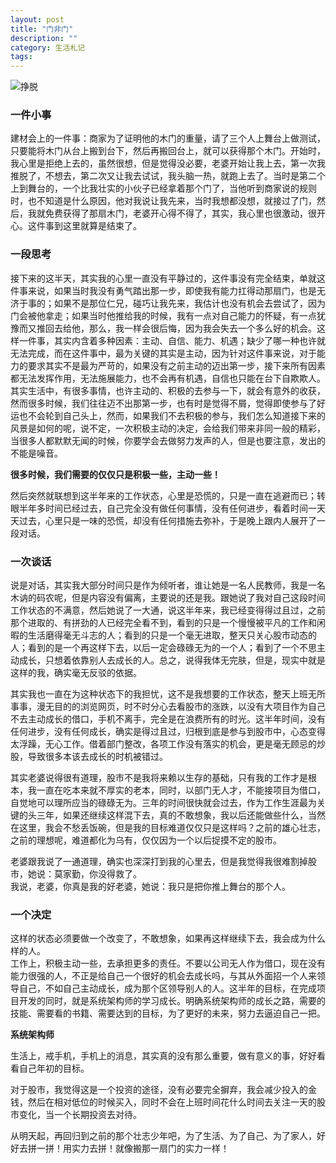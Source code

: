 ```yaml
---
layout: post
title: "门非门"
description: ""
category: 生活札记
tags: 
---
```


![挣脱](http://www.mojiaqin.cn/images/2015/0726.jpg)  

### 一件小事
 建材会上的一件事：商家为了证明他的木门的重量，请了三个人上舞台上做测试，只要能将木门从台上搬到台下，然后再搬回台上，就可以获得那个木门。开始时，我心里是拒绝上去的，虽然很想，但是觉得没必要，老婆开始让我上去，第一次我推脱了，不想去，第二次又让我去试试，我头脑一热，就跑上去了。当时是第二个上到舞台的，一个比我壮实的小伙子已经拿着那个门了，当他听到商家说的规则时，也不知道是什么原因，他对我说让我先来，当时我想都没想，就接过了门，然后，我就免费获得了那扇木门，老婆开心得不得了，其实，我心里也很激动，很开心。这件事到这里就算是结束了。

### 一段思考
接下来的这半天，其实我的心里一直没有平静过的，这件事没有完全结束，单就这件事来说，如果当时我没有勇气踏出那一步，即使我有能力扛得动那扇门，也是无济于事的；如果不是那位仁兄，碰巧让我先来，我估计也没有机会去尝试了，因为门会被他拿走；如果当时他推给我的时候，我有一点对自己能力的怀疑，有一点犹豫而又推回去给他，那么，我一样会很后悔，因为我会失去一个多么好的机会。这样一件事，其实内含着多种因素：主动、自信、能力、机遇；缺少了哪一种也许就无法完成，而在这件事中，最为关键的其实是主动，因为针对这件事来说，对于能力的要求其实不是最为严苛的，如果没有之前主动的迈出第一步，接下来所有因素都无法发挥作用，无法施展能力，也不会再有机遇，自信也只能在台下自欺欺人。  
其实生活中，有很多事情，也许主动的、积极的去参与一下，就会有意外的收获，然而很多时候，我们往往迈不出那第一步，也有时是觉得不屑，觉得即使参与了好运也不会轮到自己头上，然而，如果我们不去积极的参与，我们怎么知道接下来的风景是如何的呢，说不定，一次积极主动的决定，会给我们带来非同一般的精彩，当很多人都默默无闻的时候，你要学会去做努力发声的人，但是也要注意，发出的不能是噪音。
  
**很多时候，我们需要的仅仅只是积极一些，主动一些！**

然后突然就联想到这半年来的工作状态，心里是恐慌的，只是一直在逃避而已；转眼半年多时间已经过去，自己完全没有做任何事情，没有任何进步，看着时间一天天过去，心里只是一味的恐慌，却没有任何措施去弥补，于是晚上跟内人展开了一段对话。

### 一次谈话
说是对话，其实我大部分时间只是作为倾听者，谁让她是一名人民教师，我是一名木讷的码农呢，但是内容没有偏离，主要说的还是我。跟她说了我对自己这段时间工作状态的不满意，然后她说了一大通，说这半年来，我已经变得得过且过，之前那个进取的、有拼劲的人已经完全看不到，看到的只是一个慢慢被平凡的工作和闲暇的生活磨得毫无斗志的人；看到的只是一个毫无进取，整天只关心股市动态的人；看到的是一个再这样下去，以后一定会碌碌无为的一个人；看到了一个不思主动成长，只想着依靠别人去成长的人。总之，说得我体无完肤，但是，现实中就是这样的我，确实毫无反驳的依据。   

其实我也一直在为这种状态下的我担忧，这不是我想要的工作状态，整天上班无所事事，漫无目的的浏览网页，时不时分心去看股市的涨跌，以没有大项目作为自己不去主动成长的借口，手机不离手，完全是在浪费所有的时光。这半年时间，没有任何进步，没有任何成长，确实是得过且过，归根到底是参与到股市中，心态变得太浮躁，无心工作。借着部门整改，各项工作没有落实的机会，更是毫无顾忌的炒股，导致很多本该去成长的时机被错过。  

其实老婆说得很有道理，股市不是我将来赖以生存的基础，只有我的工作才是根本，我一直在吃本来就不厚实的老本，同时，以部门无人才，不能接项目为借口，自觉地可以理所应当的碌碌无为。三年的时间很快就会过去，作为工作生涯最为关键的头三年，如果还继续这样混下去，真的不敢想象，我以后还能做些什么，当然在这里，我会不愁丢饭碗，但是我的目标难道仅仅只是这样吗？之前的雄心壮志，之前的理想呢，难道都化为乌有，仅仅因为一个以后捉摸不定的股市。  

老婆跟我说了一通道理，确实也深深打到我的心里去，但是我觉得我很难割掉股市，她说：莫家勤，你没得救了。  
我说，老婆，你真是我的好老婆，她说：我只是把你推上舞台的那个人。

### 一个决定
这样的状态必须要做一个改变了，不敢想象，如果再这样继续下去，我会成为什么样的人。  
工作上，积极主动一些，去承担更多的责任。不要以公司无人作为借口，现在没有能力很强的人，不正是给自己一个很好的机会去成长吗，与其从外面招一个人来领导自己，不如自己主动成长，成为那个区领导别人的人。这半年的目标，在完成项目开发的同时，就是系统架构师的学习成长。明确系统架构师的成长之路，需要的技能、需要看的书籍、需要达到的目标，为了更好的未来，努力去逼迫自己一把。
  
**系统架构师**

生活上，戒手机，手机上的消息，其实真的没有那么重要，做有意义的事，好好看看自己年初的目标。  

对于股市，我觉得这是一个投资的途径，没有必要完全摒弃，我会减少投入的金钱，然后在相对低位的时候买入，同时不会在上班时间花什么时间去关注一天的股市变化，当一个长期投资去对待。  

从明天起，再回归到之前的那个壮志少年吧，为了生活、为了自己、为了家人，好好去拼一拼！用实力去拼！就像搬那一扇门的实力一样！
